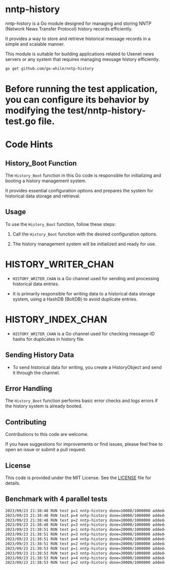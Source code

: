 # nntp-history

nntp-history is a Go module designed for managing and storing NNTP (Network News Transfer Protocol) history records efficiently.

It provides a way to store and retrieve historical message records in a simple and scalable manner.

This module is suitable for building applications related to Usenet news servers or any system that requires managing message history efficiently.

```sh
go get github.com/go-while/nntp-history
```

# Before running the test application, you can configure its behavior by modifying the test/nntp-history-test.go file.


# Code Hints

## History_Boot Function

The `History_Boot` function in this Go code is responsible for initializing and booting a history management system.

It provides essential configuration options and prepares the system for historical data storage and retrieval.

## Usage

To use the `History_Boot` function, follow these steps:

1. Call the `History_Boot` function with the desired configuration options.

2. The history management system will be initialized and ready for use.

# HISTORY_WRITER_CHAN

- `HISTORY_WRITER_CHAN` is a Go channel used for sending and processing historical data entries.

- It is primarily responsible for writing data to a historical data storage system, using a HashDB (BoltDB) to avoid duplicate entries.

# HISTORY_INDEX_CHAN

- `HISTORY_WRITER_CHAN` is a Go channel used for checking message-ID hashs for duplicates in history file.

## Sending History Data

- To send historical data for writing, you create a HistoryObject and send it through the channel.

## Error Handling

The `History_Boot` function performs basic error checks and logs errors if the history system is already booted.

## Contributing

Contributions to this code are welcome.

If you have suggestions for improvements or find issues, please feel free to open an issue or submit a pull request.

## License

This code is provided under the MIT License. See the [LICENSE](LICENSE) file for details.

## Benchmark with 4 parallel tests
```sh
2023/09/23 21:38:48 RUN test p=1 nntp-history done=10000/1000000 added=20000 dupes=0 cachehits=0 retry=0 adddupes=0
2023/09/23 21:38:48 RUN test p=4 nntp-history done=10000/1000000 added=20000 dupes=0 cachehits=0 retry=0 adddupes=0
2023/09/23 21:38:48 RUN test p=2 nntp-history done=10000/1000000 added=20000 dupes=0 cachehits=0 retry=0 adddupes=0
2023/09/23 21:38:48 RUN test p=3 nntp-history done=10000/1000000 added=20000 dupes=0 cachehits=0 retry=0 adddupes=0
2023/09/23 21:38:51 RUN test p=1 nntp-history done=20000/1000000 added=40000 dupes=0 cachehits=0 retry=0 adddupes=0
2023/09/23 21:38:51 RUN test p=3 nntp-history done=20000/1000000 added=40000 dupes=0 cachehits=0 retry=0 adddupes=0
2023/09/23 21:38:51 RUN test p=4 nntp-history done=20000/1000000 added=40000 dupes=0 cachehits=0 retry=0 adddupes=0
2023/09/23 21:38:51 RUN test p=2 nntp-history done=20000/1000000 added=40000 dupes=0 cachehits=0 retry=0 adddupes=0
2023/09/23 21:38:53 RUN test p=1 nntp-history done=30000/1000000 added=60000 dupes=0 cachehits=0 retry=0 adddupes=0
2023/09/23 21:38:53 RUN test p=3 nntp-history done=30000/1000000 added=60000 dupes=0 cachehits=0 retry=0 adddupes=0
2023/09/23 21:38:53 RUN test p=4 nntp-history done=30000/1000000 added=60000 dupes=0 cachehits=0 retry=0 adddupes=0
2023/09/23 21:38:53 RUN test p=2 nntp-history done=30000/1000000 added=60000 dupes=0 cachehits=0 retry=0 adddupes=0
```
